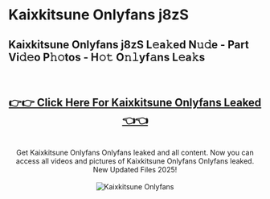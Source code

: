 # Kaixkitsune Onlyfans j8zS

<h2>Kaixkitsune Onlyfans j8zS  L𝚎a𝚔ed N𝚞𝚍e - Part Vi𝚍𝚎o P𝚑𝚘tos - H𝚘𝚝 O𝚗𝚕yf𝚊ns L𝚎a𝚔s</h2>
<br>
<div align="center">
<h2><a href="https://213.232.235.80/live/video.php?q=kaixkitsune-onlyfans" rel="nofollow">👉👉 Click Here For Kaixkitsune Onlyfans Leaked 👈👈</a></h2>

<br>
Get Kaixkitsune Onlyfans Onlyfans leaked and all content. Now you can access all videos and pictures of Kaixkitsune Onlyfans Onlyfans leaked. New Updated Files 2025!
<br>
<br>
<a href="https://213.232.235.80/live/video.php?q=kaixkitsune-onlyfans" rel="nofollow" data-target="animated-image.originalLink"><img src="https://i.imgur.com/dJHk4Zq.gif" alt="Kaixkitsune Onlyfans" style="max-width: 100%; display: inline-block;" data-target="animated-image.originalImage"></a>
</div>
<br>